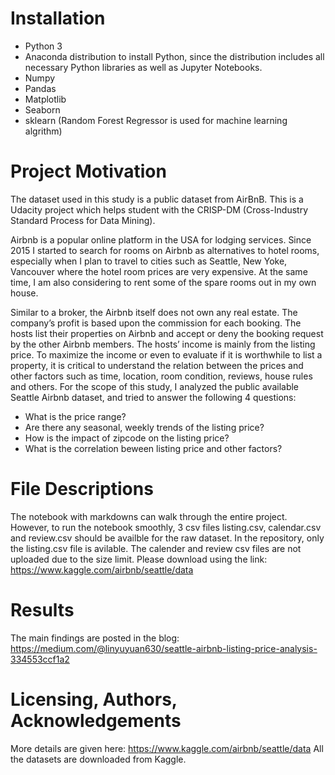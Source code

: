 
# Installation

- Python 3
- Anaconda distribution to install Python, since the distribution includes all necessary Python libraries as well as Jupyter Notebooks.
- Numpy
- Pandas
- Matplotlib
- Seaborn
- sklearn (Random Forest Regressor is used for machine learning algrithm)

# Project Motivation

The dataset used in this study is a public dataset from AirBnB. This is a Udacity project which helps student with the CRISP-DM (Cross-Industry Standard Process for Data Mining).

Airbnb is a popular online platform in the USA for lodging services. Since 2015 I started to search for rooms on Airbnb as alternatives to hotel rooms, especially when I plan to travel to cities such as Seattle, New Yoke, Vancouver where the hotel room prices are very expensive. At the same time, I am also considering to rent some of the spare rooms out in my own house.

Similar to a broker, the Airbnb itself does not own any real estate. The company’s profit is based upon the commission for each booking. The hosts list their properties on Airbnb and accept or deny the booking request by the other Airbnb members. The hosts’ income is mainly from the listing price. To maximize the income or even to evaluate if it is worthwhile to list a property, it is critical to understand the relation between the prices and other factors such as time, location, room condition, reviews, house rules and others. For the scope of this study, I analyzed the public available Seattle Airbnb dataset, and tried to answer the following 4 questions:

- What is the price range?
- Are there any seasonal, weekly trends of the listing price?
- How is the impact of zipcode on the listing price?
- What is the correlation beween listing price and other factors?

# File Descriptions
The notebook with markdowns can walk through the entire project. However, to run the notebook smoothly, 3 csv files listing.csv, calendar.csv and review.csv should be availble for the raw dataset. In the repository, only the listing.csv file is avilable. The calender and review csv files are not uploaded due to the size limit. Please download using the link:
https://www.kaggle.com/airbnb/seattle/data

# Results
The main findings are posted in the blog: https://medium.com/@linyuyuan630/seattle-airbnb-listing-price-analysis-334553ccf1a2

# Licensing, Authors, Acknowledgements
More details are given here: https://www.kaggle.com/airbnb/seattle/data
All the datasets are downloaded from Kaggle.
